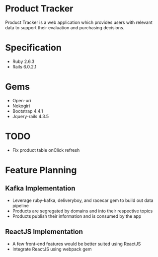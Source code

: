 # Product Tracker

Product Tracker is a web application which provides users with relevant data to support their evaluation and purchasing decisions.

# Specification
* Ruby 2.6.3
* Rails 6.0.2.1

# Gems
* Open-uri
* Nokogiri
* Bootstrap 4.4.1
* Jquery-rails 4.3.5

# TODO
* Fix product table onClick refresh

# Feature Planning
## Kafka Implementation
* Leverage ruby-kafka, deliveryboy, and racecar gem to build out data pipeline
* Products are segregated by domains and into their respective topics
* Products publish their information and is consumed by the app

## ReactJS Implementation
* A few front-end features would be better suited using ReactJS
* Integrate ReactJS using webpack gem
